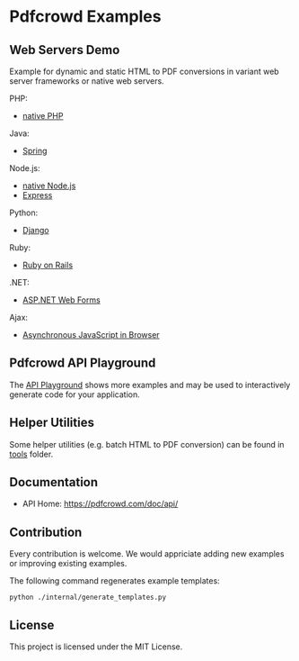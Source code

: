 # Pdfcrowd Examples

## Web Servers Demo

Example for dynamic and static HTML to PDF conversions in variant web server frameworks or native web servers.

PHP:

- [native PHP](../../tree/master/php/php)

Java:

- [Spring](../../tree/master/java/spring)

Node.js:

- [native Node.js](../../tree/master/nodejs/nodejs)
- [Express](../../tree/master/nodejs/express)

Python:

- [Django](../../tree/master/python/django)

Ruby:

- [Ruby on Rails](../../tree/master/ruby/rails)

.NET:

- [ASP.NET Web Forms](../../tree/master/dotnet/asp-net-web-forms)

Ajax:

- [Asynchronous JavaScript in Browser](../../tree/master/ajax)

## Pdfcrowd API Playground

The [API Playground](https://pdfcrowd.com/playground/html-to-pdf/) shows more examples and may be used to interactively generate code for your application.

## Helper Utilities

Some helper utilities (e.g. batch HTML to PDF conversion) can be found in [tools](../../tree/master/tools) folder.

## Documentation

* API Home:  <https://pdfcrowd.com/doc/api/>

## Contribution

Every contribution is welcome. We would appriciate adding new examples or improving existing examples.

The following command regenerates example templates:
```
python ./internal/generate_templates.py
```

## License

This project is licensed under the MIT License.
